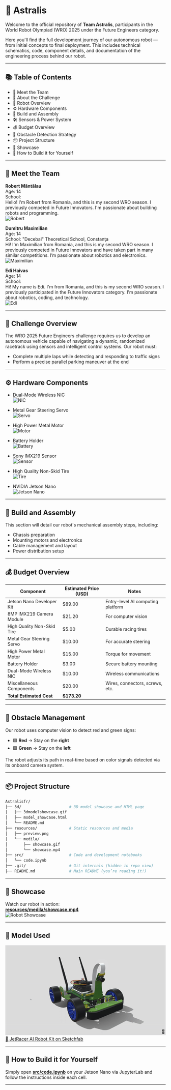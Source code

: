 # 🚀 Astralis

Welcome to the official repository of **Team Astralis**, participants in the World Robot Olympiad (WRO) 2025 under the Future Engineers category.

Here you'll find the full development journey of our autonomous robot — from initial concepts to final deployment. This includes technical schematics, code, component details, and documentation of the engineering process behind our robot.

---

## 📚 Table of Contents

- 👥 Meet the Team  
- 🎯 About the Challenge  
- 🤖 Robot Overview  
- ⚙️ Hardware Components  
- 🔧 Build and Assembly  
- 🛠️ Sensors & Power System  
- 💰 Budget Overview  
- 🛑 Obstacle Detection Strategy  
- 📦 Project Structure  
- 🦅 Showcase  
- 🙏 How to Build it for Yourself  

---

## 👥 Meet the Team

**Robert Măntălau**  
Age: 14  
School:  
Hello! I'm Robert from Romania, and this is my second WRO season. I previously competed in Future Innovators. I'm passionate about building robots and programming.  
![Robert](https://github.com/user-attachments/assets/242c249c-581c-4a54-8377-0ed21059be7d)

**Dumitru Maximilian**  
Age: 14  
School: "Decebal" Theoretical School, Constanţa  
Hi! I'm Maximilian from Romania, and this is my second WRO season. I previously competed in Future Innovators and have taken part in many similar competitions. I’m passionate about robotics and electronics.  
![Maximilian](https://github.com/user-attachments/assets/1f422bd9-9257-4ad6-86b1-da500ac2f081)

**Edi Haivas**  
Age: 14  
School:  
Hi! My name is Edi. I'm from Romania, and this is my second WRO season. I previously participated in the Future Innovators category. I'm passionate about robotics, coding, and technology.  
![Edi](https://github.com/user-attachments/assets/d40bfefe-6c6a-4065-89cb-2d61a35c7454)

---

## 🎯 Challenge Overview

The WRO 2025 Future Engineers challenge requires us to develop an autonomous vehicle capable of navigating a dynamic, randomized racetrack using sensors and intelligent control systems. Our robot must:

- Complete multiple laps while detecting and responding to traffic signs  
- Perform a precise parallel parking maneuver at the end

---

## ⚙️ Hardware Components

- Dual-Mode Wireless NIC  
  ![NIC](https://github.com/user-attachments/assets/e4c7223c-9c9f-4dcb-8ea8-81261553a3ee)

- Metal Gear Steering Servo  
  ![Servo](https://github.com/user-attachments/assets/72add62d-3f78-4788-a811-b60b9dbcb9db)

- High Power Metal Motor  
  ![Motor](https://github.com/user-attachments/assets/9908b2ac-a674-4da1-8981-bcae9a912c33)

- Battery Holder  
  ![Battery](https://github.com/user-attachments/assets/94bf3fb5-b9ff-4697-b42e-3f6cc5349dfa)

- Sony IMX219 Sensor  
  ![Sensor](https://github.com/user-attachments/assets/f48b255c-7672-40d9-b5ab-0acbf9377cfb)

- High Quality Non-Skid Tire  
  ![Tire](https://github.com/user-attachments/assets/9affc216-47e9-4679-b25b-b531a57a7081)

- NVIDIA Jetson Nano  
  ![Jetson Nano](https://github.com/user-attachments/assets/f4f76555-1cd6-4bf2-8487-6e0c5d0eab65)

---

## 🔧 Build and Assembly

This section will detail our robot's mechanical assembly steps, including:

- Chassis preparation  
- Mounting motors and electronics  
- Cable management and layout  
- Power distribution setup

---

## 💰 Budget Overview

| Component                     | Estimated Price (USD) | Notes                                           |
|------------------------------|------------------------|-------------------------------------------------|
| Jetson Nano Developer Kit    | $89.00                 | Entry-level AI computing platform               |
| 8MP IMX219 Camera Module     | $21.20                 | For computer vision                             |
| High Quality Non-Skid Tire   | $5.00                  | Durable racing tires                            |
| Metal Gear Steering Servo    | $10.00                 | For accurate steering                           |
| High Power Metal Motor       | $15.00                 | Torque for movement                             |
| Battery Holder               | $3.00                  | Secure battery mounting                         |
| Dual-Mode Wireless NIC       | $10.00                 | Wireless communications                         |
| Miscellaneous Components     | $20.00                 | Wires, connectors, screws, etc.                 |
| **Total Estimated Cost**     | **$173.20**            |                                                 |

---

## 🛑 Obstacle Management

Our robot uses computer vision to detect red and green signs:

- 🟥 **Red** → Stay on the **right**  
- 🟩 **Green** → Stay on the **left**

The robot adjusts its path in real-time based on color signals detected via its onboard camera system.

---
## 📦 Project Structure

```bash
Astralisfr/
├── 3d/                     # 3D model showcase and HTML page
│   ├── 3dmodelshowcase.gif
│   ├── model_showcase.html
│   └── README.md
├── resources/              # Static resources and media
│   ├── preview.png
│   └── medila/
│       ├── showcase.gif
│       └── showcase.mp4
├── src/                    # Code and development notebooks
│   └── code.ipynb
├── .git/                   # Git internals (hidden in repo view)
├── README.md               # Main README (you’re reading it!)
```
---

## 🦅 Showcase

Watch our robot in action:  
**[resources/medila/showcase.mp4](resources/medila/showcase.mp4)**  
![Robot Showcase](resources/medila/showcase.gif)

---

## 🧠 Model Used

![JetRacer AI Robot Car](3d/3dmodelshowcase.gif)  
[🔗 JetRacer AI Robot Kit on Sketchfab](https://sketchfab.com/3d-models/jetracer-ai-robot-car-kit-for-nvidia-jetson-a6e25e470de1425281f17aba1a721f7d)

---

## 🙏 How to Build it for Yourself

Simply open **[src/code.ipynb](src/code.ipynb)** on your Jetson Nano via JupyterLab and follow the instructions inside each cell.

---
